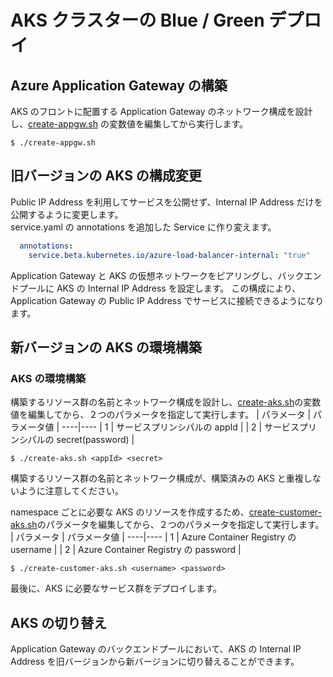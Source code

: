 # AKS クラスターの Blue / Green デプロイ
## Azure Application Gateway の構築
AKS のフロントに配置する Application Gateway のネットワーク構成を設計し、[create-appgw.sh](./create-aks.sh) の変数値を編集してから実行します。
```shell-session
$ ./create-appgw.sh
```

## 旧バージョンの AKS の構成変更
Public IP Address を利用してサービスを公開せず、Internal IP Address だけを公開するように変更します。  
service.yaml の annotations を追加した Service に作り変えます。
```yaml
  annotations:
    service.beta.kubernetes.io/azure-load-balancer-internal: "true"
```
Application Gateway と AKS の仮想ネットワークをピアリングし、バックエンドプールに AKS の Internal IP Address を設定します。
この構成により、Application Gateway の Public IP Address でサービスに接続できるようになります。

## 新バージョンの AKS の環境構築
### AKS の環境構築
構築するリソース群の名前とネットワーク構成を設計し、[create-aks.sh](./create-aks.sh)の変数値を編集してから、２つのパラメータを指定して実行します。
| パラメータ | パラメータ値 |
----|---- 
| 1 | サービスプリンシパルの appId |
| 2 | サービスプリンシパルの secret(password) |

```shell-session
$ ./create-aks.sh <appId> <secret>
```

構築するリソース群の名前とネットワーク構成が、構築済みの AKS と重複しないように注意してください。

namespace ごとに必要な AKS のリソースを作成するため、[create-customer-aks.sh](./create-customer-aks.sh)のパラメータを編集してから、２つのパラメータを指定して実行します。
| パラメータ | パラメータ値 |
----|---- 
| 1 | Azure Container Registry の username |
| 2 | Azure Container Registry の password |

```shell-session
$ ./create-customer-aks.sh <username> <password>
```

最後に、AKS に必要なサービス群をデプロイします。

## AKS の切り替え
Application Gateway のバックエンドプールにおいて、AKS の Internal IP Address を旧バージョンから新バージョンに切り替えることができます。



